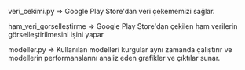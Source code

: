 

veri_cekimi.py => Google Play Store'dan veri çekememizi sağlar.

ham_veri_gorselleştirme => Google Play Store'dan çekilen ham verilerin görselleştirilmesini işini yapar

modeller.py => Kullanılan modelleri kurgular aynı zamanda çalıştırır ve modellerin performanslarını analiz eden grafikler ve çıktılar sunar.


